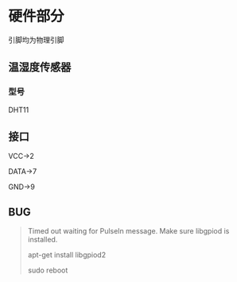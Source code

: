 # 硬件部分

引脚均为物理引脚

## 温湿度传感器

### 型号

DHT11

## 接口

VCC->2

DATA->7

GND->9

## BUG

> Timed out waiting for PulseIn message. Make sure libgpiod is installed.
>
> 
>
> apt-get install libgpiod2
>
> sudo reboot

